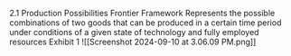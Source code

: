2.1
	Production Possibilities Frontier Framework
	Represents the possible combinations of two goods that can be produced in a certain time period under conditions of a given state of technology and fully employed resources
Exhibit 1
![[Screenshot 2024-09-10 at 3.06.09 PM.png]]